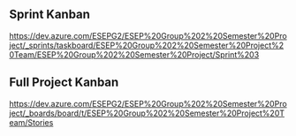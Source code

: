 ## Sprint Kanban  
https://dev.azure.com/ESEPG2/ESEP%20Group%202%20Semester%20Project/_sprints/taskboard/ESEP%20Group%202%20Semester%20Project%20Team/ESEP%20Group%202%20Semester%20Project/Sprint%203
## Full Project Kanban
https://dev.azure.com/ESEPG2/ESEP%20Group%202%20Semester%20Project/_boards/board/t/ESEP%20Group%202%20Semester%20Project%20Team/Stories
